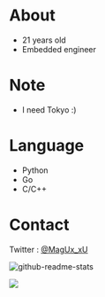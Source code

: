 # About
- 21 years old
- Embedded engineer

# Note
- I need Tokyo :)

# Language
- Python
- Go
- C/C++

# Contact
Twitter : [@MagUx_xU](https://twitter.com/MagUx_xU)  

![github-readme-stats](https://github-readme-stats-five-silk-64.vercel.app/api/top-langs/?username=MocA-Love&theme=dark&size_weight=0&count_weight=1)

<a href="https://github.com/anuraghazra/github-readme-stats"><img align="left" src="https://github-readme-stats.vercel.app/api?username=MocA-Love&count_private=true&show_icons=true&theme=react" />
